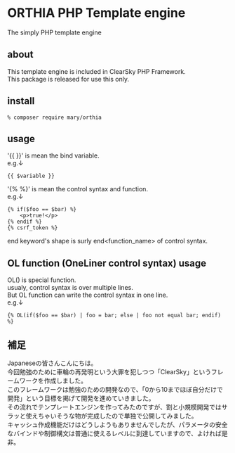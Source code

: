 # ORTHIA PHP Template engine
The simply PHP template engine

## about
This template engine is included in ClearSky PHP Framework.  
This package is released for use this only.  

## install
```
% composer require mary/orthia
```

## usage

'{{ }}' is mean the bind variable.   
e.g.↓  
```
{{ $variable }}
```

  
'{% %}' is mean the control syntax and function.  
e.g.↓  
```
{% if($foo == $bar) %}
    <p>true!</p>
{% endif %}
{% csrf_token %}
```

end keyword's shape is surly end<function_name> of control syntax.  

## OL function (OneLiner control syntax) usage

OL() is special function.  
usualy, control syntax is over multiple lines.  
But OL function can write the control syntax in one line.  
e.g.↓  
```
{% OL(if($foo == $bar) | foo = bar; else | foo not equal bar; endif) %}
```

## 補足
Japaneseの皆さんこんにちは。  
今回勉強のために車輪の再発明という大罪を犯しつつ「ClearSky」というフレームワークを作成しました。  
このフレームワークは勉強のための開発なので、「0から10までほぼ自分だけで開発」という目標を掲げて開発を進めていきました。  
その流れでテンプレートエンジンを作ってみたのですが、割と小規模開発ではサラッと使えちゃいそうな物が完成したので単独で公開してみました。  
キャッシュ作成機能だけはどうしようもありませんでしたが、パラメータの安全なバインドや制御構文は普通に使えるレベルに到達していますので、よければ是非。  

